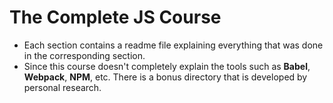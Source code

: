# The Complete JS Course

- Each section contains a readme file explaining everything that was done in the corresponding section.
- Since this course doesn't completely explain the tools such as **Babel**, **Webpack**, **NPM**, etc. There is a bonus directory that is developed by personal research. 